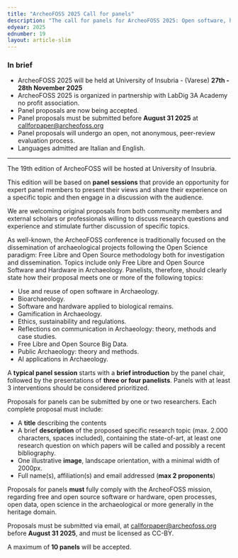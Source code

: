 ```yaml
---
title: "ArcheoFOSS 2025 Call for panels"
description: "The call for panels for ArcheoFOSS 2025: Open software, hardware, processes, data and formats in archaeological research is now available"
edyear: 2025
ednumber: 19
layout: article-slim
---
```


### In brief

- ArcheoFOSS 2025 will be held at University of Insubria - (Varese) **27th - 28th November 2025**
- ArcheoFOSS 2025 is organized in partnership with LabDig 3A Academy no profit association.
- Panel proposals are now being accepted.
- Panel proposals must be submitted before **August 31 2025** at [callforpaper@archeofoss.org](mailto:callforpaper@archeofoss.org)
- Panel proposals will undergo an open, not anonymous, peer-review evaluation process.
- Languages admitted are Italian and English.

---

The 19th edition of ArcheoFOSS will be hosted at University of Insubria.

This edition will be based on **panel sessions** that provide an opportunity for expert panel members to present their views and share their experience on a specific topic and then engage in a discussion with the audience.

We are welcoming original proposals from both community members and external scholars or professionals willing to discuss research questions and experience and stimulate further discussion of specific topics.

As well-known, the ArcheoFOSS conference is traditionally focused on the dissemination of archaeological projects following the Open Science paradigm: Free Libre and Open Source methodology both for investigation and dissemination.
Topics include only Free Libre and Open Source Software and Hardware in Archaeology.
Panelists, therefore, should clearly state how their proposal meets one or more of the following topics:

- Use and reuse of open software in Archaeology.
- Bioarchaeology.
- Software and hardware applied to biological remains.
- Gamification in Archaeology.
- Ethics, sustainability and regulations.
- Reflections on communication in Archaeology: theory, methods and case studies.
- Free Libre and Open Source Big Data.
- Public Archaeology: theory and methods.
- AI applications in Archaeology.

A **typical panel session** starts with a **brief introduction** by the panel chair, followed by the presentations of **three or four panelists**.
Panels with at least 3 interventions should be considered prioritized.

Proposals for panels can be submitted by one or two researchers. Each complete proposal must include:

- A **title** describing the contents
- A brief **description** of the proposed specific research topic (max. 2.000 characters, spaces included), containing the state-of-art, at least one research question on which papers will be called and possibly a recent bibliography.
- One illustrative **image**, landscape orientation, with a minimal width of 2000px.
- Full name(s), affiliation(s) and email addressed (**max 2 proponents**)

Proposals for panels **must** fully comply with the ArcheoFOSS mission, regarding free and open source software or hardware, open processes, open data, open science in the archaeological or more generally in the heritage domain.

Proposals must be submitted via email, at [callforpaper@archeofoss.org](mailto:callforpaper@archeofoss.org) before **August 31 2025**, and must be licensed as CC-BY.

A maximum of **10 panels** will be accepted.


